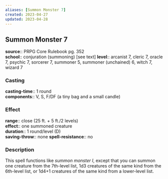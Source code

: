 ```yaml
---
aliases: [Summon Monster 7]
created: 2023-04-27
updated: 2023-04-28
---
```


## Summon Monster 7

**source**:: PRPG Core Rulebook pg. 352  
**school**:: conjuration (summoning) \[see text\]
**level**:: arcanist 7, cleric 7, oracle 7, psychic 7, sorcerer 7, summoner 5, summoner (unchained) 6, witch 7, wizard 7

### Casting

**casting-time**:: 1 round  
**components**:: V, S, F/DF (a tiny bag and a small candle)

### Effect

**range**:: close (25 ft. + 5 ft./2 levels)  
**effect**:: one summoned creature  
**duration**:: 1 round/level (D)  
**saving-throw**:: none
**spell-resistance**:: no

### Description

This spell functions like *summon monster I*, except that you can summon one creature from the 7th-level list, 1d3 creatures of the same kind from the 6th-level list, or 1d4+1 creatures of the same kind from a lower-level list.
